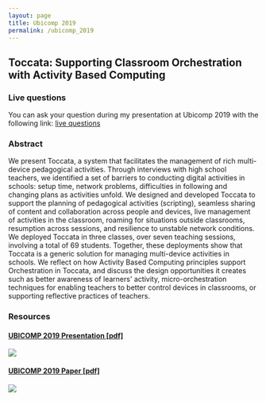 ```yaml
---
layout: page
title: Ubicomp 2019
permalink: /ubicomp_2019
---
```

## Toccata: Supporting Classroom Orchestration with Activity Based Computing
### Live questions
You can ask your question during my presentation at Ubicomp 2019 with the following link: [live questions](https://app.sli.do/event/jgwdfzb1)
### Abstract
We present Toccata, a system that facilitates the management of rich multi-device pedagogical activities. Through interviews with high school teachers, we identified a set of barriers to conducting digital activities in schools: setup time, network problems, difficulties in following and changing plans as activities unfold. We designed and developed Toccata to support the planning of pedagogical activities (scripting), seamless sharing of content and collaboration across people and devices, live management of activities in the classroom, roaming for situations outside classrooms, resumption across sessions, and resilience to unstable network conditions. We deployed Toccata in three classes, over seven teaching sessions, involving a total of 69 students. Together, these deployments show that Toccata is a generic solution for managing multi-device activities in schools. We reflect on how Activity Based Computing principles support Orchestration in Toccata, and discuss the design opportunities it creates such as better awareness of learners' activity, micro-orchestration techniques for enabling teachers to better control devices in classrooms, or supporting reflective practices of teachers. 

### Resources
#### [UBICOMP 2019 Presentation [pdf]](https://docs.google.com/presentation/d/1qmoVolMyzQ7etLfP6kaOxNvE5CQo0t-7Wo5Hdu90m_M/export/pdf)
<a href="https://docs.google.com/presentation/d/1qmoVolMyzQ7etLfP6kaOxNvE5CQo0t-7Wo5Hdu90m_M/export/pdf">
  <img src="https://valentin.lachand.net/documents/2019/presentation_ubicomp_thumbnail.png" />
 </a>
 
#### [UBICOMP 2019 Paper [pdf]](https://hal.archives-ouvertes.fr/hal-02136481/document)
 <a href="https://hal.archives-ouvertes.fr/hal-02136481/document">
  <img src="https://thumb.ccsd.cnrs.fr/8470302/medium" />
 </a>

